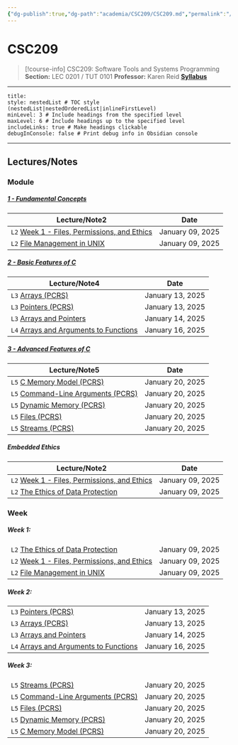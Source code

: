 ```yaml
---
{"dg-publish":true,"dg-path":"academia/CSC209/CSC209.md","permalink":"/academia/csc-209/csc-209/","tags":["course-page","cs","university"],"created":"2024-06-22T19:06:08.000-04:00","updated":"2025-01-17T20:57:39.165-05:00"}
---
```



# CSC209

> [!course-info] <span><span>CSC209: Software Tools and Systems Programming</span></span>
> **Section:** LEC 0201 / TUT 0101
> **Professor:** Karen Reid
> **[Syllabus](https://q.utoronto.ca/courses/387199/assignments/syllabus)**

---

```table-of-contents
title:
style: nestedList # TOC style (nestedList|nestedOrderedList|inlineFirstLevel)
minLevel: 3 # Include headings from the specified level
maxLevel: 6 # Include headings up to the specified level
includeLinks: true # Make headings clickable
debugInConsole: false # Print debug info in Obsidian console
```

---

## Lectures/Notes

### Module

<h5><span><a data-tooltip-position="top" aria-label="100 Academia/CSC209/1 Fundamental Concepts/1 - Fundamental Concepts.md" data-href="100 Academia/CSC209/1 Fundamental Concepts/1 - Fundamental Concepts.md" href="100 Academia/CSC209/1 Fundamental Concepts/1 - Fundamental Concepts.md" class="internal-link" target="_blank" rel="noopener nofollow">1 - Fundamental Concepts</a></span></h5><div><table class="dataview table-view-table"><thead class="table-view-thead"><tr class="table-view-tr-header"><th class="table-view-th"><span>Lecture/Note</span><span class="dataview small-text">2</span></th><th class="table-view-th"><span>Date</span></th></tr></thead><tbody class="table-view-tbody"><tr><td><span><code>L2</code> <a data-tooltip-position="top" aria-label="100 Academia/CSC209/1 Fundamental Concepts/Week 1 - Files, Permissions, and Ethics.md" data-href="100 Academia/CSC209/1 Fundamental Concepts/Week 1 - Files, Permissions, and Ethics.md" href="100 Academia/CSC209/1 Fundamental Concepts/Week 1 - Files, Permissions, and Ethics.md" class="internal-link" target="_blank" rel="noopener nofollow">Week 1 - Files, Permissions, and Ethics</a></span></td><td>January 09, 2025</td></tr><tr><td><span><code>L2</code> <a data-tooltip-position="top" aria-label="100 Academia/CSC209/1 Fundamental Concepts/File Management in UNIX.md" data-href="100 Academia/CSC209/1 Fundamental Concepts/File Management in UNIX.md" href="100 Academia/CSC209/1 Fundamental Concepts/File Management in UNIX.md" class="internal-link" target="_blank" rel="noopener nofollow">File Management in UNIX</a></span></td><td>January 09, 2025</td></tr></tbody></table></div><h5><span><a data-tooltip-position="top" aria-label="100 Academia/CSC209/2 Basic Features of C/2 - Basic Features of C.md" data-href="100 Academia/CSC209/2 Basic Features of C/2 - Basic Features of C.md" href="100 Academia/CSC209/2 Basic Features of C/2 - Basic Features of C.md" class="internal-link" target="_blank" rel="noopener nofollow">2 - Basic Features of C</a></span></h5><div><table class="dataview table-view-table"><thead class="table-view-thead"><tr class="table-view-tr-header"><th class="table-view-th"><span>Lecture/Note</span><span class="dataview small-text">4</span></th><th class="table-view-th"><span>Date</span></th></tr></thead><tbody class="table-view-tbody"><tr><td><span><code>L3</code> <a data-tooltip-position="top" aria-label="100 Academia/CSC209/1 Fundamental Concepts/Arrays (PCRS).md" data-href="100 Academia/CSC209/1 Fundamental Concepts/Arrays (PCRS).md" href="100 Academia/CSC209/1 Fundamental Concepts/Arrays (PCRS).md" class="internal-link" target="_blank" rel="noopener nofollow">Arrays (PCRS)</a></span></td><td>January 13, 2025</td></tr><tr><td><span><code>L3</code> <a data-tooltip-position="top" aria-label="100 Academia/CSC209/1 Fundamental Concepts/Pointers (PCRS).md" data-href="100 Academia/CSC209/1 Fundamental Concepts/Pointers (PCRS).md" href="100 Academia/CSC209/1 Fundamental Concepts/Pointers (PCRS).md" class="internal-link" target="_blank" rel="noopener nofollow">Pointers (PCRS)</a></span></td><td>January 13, 2025</td></tr><tr><td><span><code>L3</code> <a data-tooltip-position="top" aria-label="100 Academia/CSC209/1 Fundamental Concepts/Arrays and Pointers.md" data-href="100 Academia/CSC209/1 Fundamental Concepts/Arrays and Pointers.md" href="100 Academia/CSC209/1 Fundamental Concepts/Arrays and Pointers.md" class="internal-link" target="_blank" rel="noopener nofollow">Arrays and Pointers</a></span></td><td>January 14, 2025</td></tr><tr><td><span><code>L4</code> <a data-tooltip-position="top" aria-label="100 Academia/CSC209/2 Basic Features of C/Arrays and Arguments to Functions.md" data-href="100 Academia/CSC209/2 Basic Features of C/Arrays and Arguments to Functions.md" href="100 Academia/CSC209/2 Basic Features of C/Arrays and Arguments to Functions.md" class="internal-link" target="_blank" rel="noopener nofollow">Arrays and Arguments to Functions</a></span></td><td>January 16, 2025</td></tr></tbody></table></div><h5><span><a data-tooltip-position="top" aria-label="100 Academia/CSC209/3 Advanced Features of C/3 - Advanced Features of C.md" data-href="100 Academia/CSC209/3 Advanced Features of C/3 - Advanced Features of C.md" href="100 Academia/CSC209/3 Advanced Features of C/3 - Advanced Features of C.md" class="internal-link" target="_blank" rel="noopener nofollow">3 - Advanced Features of C</a></span></h5><div><table class="dataview table-view-table"><thead class="table-view-thead"><tr class="table-view-tr-header"><th class="table-view-th"><span>Lecture/Note</span><span class="dataview small-text">5</span></th><th class="table-view-th"><span>Date</span></th></tr></thead><tbody class="table-view-tbody"><tr><td><span><code>L5</code> <a data-tooltip-position="top" aria-label="100 Academia/CSC209/3 Advanced Features of C/C Memory Model (PCRS).md" data-href="100 Academia/CSC209/3 Advanced Features of C/C Memory Model (PCRS).md" href="100 Academia/CSC209/3 Advanced Features of C/C Memory Model (PCRS).md" class="internal-link" target="_blank" rel="noopener nofollow">C Memory Model (PCRS)</a></span></td><td>January 20, 2025</td></tr><tr><td><span><code>L5</code> <a data-tooltip-position="top" aria-label="100 Academia/CSC209/3 Advanced Features of C/Command-Line Arguments (PCRS).md" data-href="100 Academia/CSC209/3 Advanced Features of C/Command-Line Arguments (PCRS).md" href="100 Academia/CSC209/3 Advanced Features of C/Command-Line Arguments (PCRS).md" class="internal-link" target="_blank" rel="noopener nofollow">Command-Line Arguments (PCRS)</a></span></td><td>January 20, 2025</td></tr><tr><td><span><code>L5</code> <a data-tooltip-position="top" aria-label="100 Academia/CSC209/3 Advanced Features of C/Dynamic Memory (PCRS).md" data-href="100 Academia/CSC209/3 Advanced Features of C/Dynamic Memory (PCRS).md" href="100 Academia/CSC209/3 Advanced Features of C/Dynamic Memory (PCRS).md" class="internal-link" target="_blank" rel="noopener nofollow">Dynamic Memory (PCRS)</a></span></td><td>January 20, 2025</td></tr><tr><td><span><code>L5</code> <a data-tooltip-position="top" aria-label="100 Academia/CSC209/3 Advanced Features of C/Files (PCRS).md" data-href="100 Academia/CSC209/3 Advanced Features of C/Files (PCRS).md" href="100 Academia/CSC209/3 Advanced Features of C/Files (PCRS).md" class="internal-link" target="_blank" rel="noopener nofollow">Files (PCRS)</a></span></td><td>January 20, 2025</td></tr><tr><td><span><code>L5</code> <a data-tooltip-position="top" aria-label="100 Academia/CSC209/3 Advanced Features of C/Streams (PCRS).md" data-href="100 Academia/CSC209/3 Advanced Features of C/Streams (PCRS).md" href="100 Academia/CSC209/3 Advanced Features of C/Streams (PCRS).md" class="internal-link" target="_blank" rel="noopener nofollow">Streams (PCRS)</a></span></td><td>January 20, 2025</td></tr></tbody></table></div><h5><span>Embedded Ethics</span></h5><div><table class="dataview table-view-table"><thead class="table-view-thead"><tr class="table-view-tr-header"><th class="table-view-th"><span>Lecture/Note</span><span class="dataview small-text">2</span></th><th class="table-view-th"><span>Date</span></th></tr></thead><tbody class="table-view-tbody"><tr><td><span><code>L2</code> <a data-tooltip-position="top" aria-label="100 Academia/CSC209/1 Fundamental Concepts/Week 1 - Files, Permissions, and Ethics.md" data-href="100 Academia/CSC209/1 Fundamental Concepts/Week 1 - Files, Permissions, and Ethics.md" href="100 Academia/CSC209/1 Fundamental Concepts/Week 1 - Files, Permissions, and Ethics.md" class="internal-link" target="_blank" rel="noopener nofollow">Week 1 - Files, Permissions, and Ethics</a></span></td><td>January 09, 2025</td></tr><tr><td><span><code>L2</code> <a data-tooltip-position="top" aria-label="100 Academia/CSC209/1 Fundamental Concepts/The Ethics of Data Protection.md" data-href="100 Academia/CSC209/1 Fundamental Concepts/The Ethics of Data Protection.md" href="100 Academia/CSC209/1 Fundamental Concepts/The Ethics of Data Protection.md" class="internal-link" target="_blank" rel="noopener nofollow">The Ethics of Data Protection</a></span></td><td>January 09, 2025</td></tr></tbody></table></div>

### Week

<h5><span>Week 1:</span></h5><div><table class="dataview table-view-table"><thead class="table-view-thead"><tr class="table-view-tr-header"></tr></thead><tbody class="table-view-tbody"><tr><td><span><code>L2</code> <a data-tooltip-position="top" aria-label="100 Academia/CSC209/1 Fundamental Concepts/The Ethics of Data Protection.md" data-href="100 Academia/CSC209/1 Fundamental Concepts/The Ethics of Data Protection.md" href="100 Academia/CSC209/1 Fundamental Concepts/The Ethics of Data Protection.md" class="internal-link" target="_blank" rel="noopener nofollow">The Ethics of Data Protection</a></span></td><td>January 09, 2025</td></tr><tr><td><span><code>L2</code> <a data-tooltip-position="top" aria-label="100 Academia/CSC209/1 Fundamental Concepts/Week 1 - Files, Permissions, and Ethics.md" data-href="100 Academia/CSC209/1 Fundamental Concepts/Week 1 - Files, Permissions, and Ethics.md" href="100 Academia/CSC209/1 Fundamental Concepts/Week 1 - Files, Permissions, and Ethics.md" class="internal-link" target="_blank" rel="noopener nofollow">Week 1 - Files, Permissions, and Ethics</a></span></td><td>January 09, 2025</td></tr><tr><td><span><code>L2</code> <a data-tooltip-position="top" aria-label="100 Academia/CSC209/1 Fundamental Concepts/File Management in UNIX.md" data-href="100 Academia/CSC209/1 Fundamental Concepts/File Management in UNIX.md" href="100 Academia/CSC209/1 Fundamental Concepts/File Management in UNIX.md" class="internal-link" target="_blank" rel="noopener nofollow">File Management in UNIX</a></span></td><td>January 09, 2025</td></tr></tbody></table></div><h5><span>Week 2:</span></h5><div><table class="dataview table-view-table"><thead class="table-view-thead"><tr class="table-view-tr-header"></tr></thead><tbody class="table-view-tbody"><tr><td><span><code>L3</code> <a data-tooltip-position="top" aria-label="100 Academia/CSC209/1 Fundamental Concepts/Pointers (PCRS).md" data-href="100 Academia/CSC209/1 Fundamental Concepts/Pointers (PCRS).md" href="100 Academia/CSC209/1 Fundamental Concepts/Pointers (PCRS).md" class="internal-link" target="_blank" rel="noopener nofollow">Pointers (PCRS)</a></span></td><td>January 13, 2025</td></tr><tr><td><span><code>L3</code> <a data-tooltip-position="top" aria-label="100 Academia/CSC209/1 Fundamental Concepts/Arrays (PCRS).md" data-href="100 Academia/CSC209/1 Fundamental Concepts/Arrays (PCRS).md" href="100 Academia/CSC209/1 Fundamental Concepts/Arrays (PCRS).md" class="internal-link" target="_blank" rel="noopener nofollow">Arrays (PCRS)</a></span></td><td>January 13, 2025</td></tr><tr><td><span><code>L3</code> <a data-tooltip-position="top" aria-label="100 Academia/CSC209/1 Fundamental Concepts/Arrays and Pointers.md" data-href="100 Academia/CSC209/1 Fundamental Concepts/Arrays and Pointers.md" href="100 Academia/CSC209/1 Fundamental Concepts/Arrays and Pointers.md" class="internal-link" target="_blank" rel="noopener nofollow">Arrays and Pointers</a></span></td><td>January 14, 2025</td></tr><tr><td><span><code>L4</code> <a data-tooltip-position="top" aria-label="100 Academia/CSC209/2 Basic Features of C/Arrays and Arguments to Functions.md" data-href="100 Academia/CSC209/2 Basic Features of C/Arrays and Arguments to Functions.md" href="100 Academia/CSC209/2 Basic Features of C/Arrays and Arguments to Functions.md" class="internal-link" target="_blank" rel="noopener nofollow">Arrays and Arguments to Functions</a></span></td><td>January 16, 2025</td></tr></tbody></table></div><h5><span>Week 3:</span></h5><div><table class="dataview table-view-table"><thead class="table-view-thead"><tr class="table-view-tr-header"></tr></thead><tbody class="table-view-tbody"><tr><td><span><code>L5</code> <a data-tooltip-position="top" aria-label="100 Academia/CSC209/3 Advanced Features of C/Streams (PCRS).md" data-href="100 Academia/CSC209/3 Advanced Features of C/Streams (PCRS).md" href="100 Academia/CSC209/3 Advanced Features of C/Streams (PCRS).md" class="internal-link" target="_blank" rel="noopener nofollow">Streams (PCRS)</a></span></td><td>January 20, 2025</td></tr><tr><td><span><code>L5</code> <a data-tooltip-position="top" aria-label="100 Academia/CSC209/3 Advanced Features of C/Command-Line Arguments (PCRS).md" data-href="100 Academia/CSC209/3 Advanced Features of C/Command-Line Arguments (PCRS).md" href="100 Academia/CSC209/3 Advanced Features of C/Command-Line Arguments (PCRS).md" class="internal-link" target="_blank" rel="noopener nofollow">Command-Line Arguments (PCRS)</a></span></td><td>January 20, 2025</td></tr><tr><td><span><code>L5</code> <a data-tooltip-position="top" aria-label="100 Academia/CSC209/3 Advanced Features of C/Files (PCRS).md" data-href="100 Academia/CSC209/3 Advanced Features of C/Files (PCRS).md" href="100 Academia/CSC209/3 Advanced Features of C/Files (PCRS).md" class="internal-link" target="_blank" rel="noopener nofollow">Files (PCRS)</a></span></td><td>January 20, 2025</td></tr><tr><td><span><code>L5</code> <a data-tooltip-position="top" aria-label="100 Academia/CSC209/3 Advanced Features of C/Dynamic Memory (PCRS).md" data-href="100 Academia/CSC209/3 Advanced Features of C/Dynamic Memory (PCRS).md" href="100 Academia/CSC209/3 Advanced Features of C/Dynamic Memory (PCRS).md" class="internal-link" target="_blank" rel="noopener nofollow">Dynamic Memory (PCRS)</a></span></td><td>January 20, 2025</td></tr><tr><td><span><code>L5</code> <a data-tooltip-position="top" aria-label="100 Academia/CSC209/3 Advanced Features of C/C Memory Model (PCRS).md" data-href="100 Academia/CSC209/3 Advanced Features of C/C Memory Model (PCRS).md" href="100 Academia/CSC209/3 Advanced Features of C/C Memory Model (PCRS).md" class="internal-link" target="_blank" rel="noopener nofollow">C Memory Model (PCRS)</a></span></td><td>January 20, 2025</td></tr></tbody></table></div>
